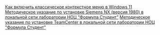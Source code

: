 [Как включить классическое контекстное меню в Windows 11](https://www.comss.ru/page.php?id=9648)
[Методическое указание по установке Siemens NX (версия 1980) в локальной сети лаборатории НОЦ “Формула Студент”](https://docs.google.com/document/d/1_8K5YTxDEv0mHSszO0HibTojFmXqEckRPB52obplgaQ/edit?tab=t.0)
[Методическое указание по установке TeamCenter в локальной сети лаборатории НОЦ “Формула Студент”](https://docs.google.com/document/d/134TZ1jlx9XIKRJYp8KD-_95l0VYPeSKDAQkAB-pGJiY/edit?tab=t.0)
